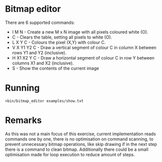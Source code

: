 # Bitmap editor

There are 6 supported commands:
 - I M N - Create a new M x N image with all pixels coloured white (O).
 -  C - Clears the table, setting all pixels to white (O).
 - L X Y C - Colours the pixel (X,Y) with colour C.
 - V X Y1 Y2 C - Draw a vertical segment of colour C in column X between rows Y1
and Y2 (inclusive).
-  H X1 X2 Y C - Draw a horizontal segment of colour C in row Y between columns
X1 and X2 (inclusive).
-  S - Show the contents of the current image

# Running

`>bin/bitmap_editor examples/show.txt`

# Remarks
As this was not a main focus of this exercise, current implementation reads commands one by one, there is no optimisation on command scanning, to prevent unnecessary bitmap operations, like skip drawing if in the next step there is a command to clean bitmap. Additionally there could be a small optimisation made for loop execution to reduce amount of steps.
